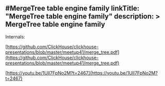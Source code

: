 #MergeTree table engine family
linkTitle: "MergeTree table engine family"
description: >
    MergeTree table engine family
---
Internals:

[https://github.com/ClickHouse/clickhouse-presentations/blob/master/meetup41/merge_tree.pdf](https://github.com/ClickHouse/clickhouse-presentations/blob/master/meetup41/merge_tree.pdf)

[https://youtu.be/1UIl7FpNo2M?t=2467](https://youtu.be/1UIl7FpNo2M?t=2467)
